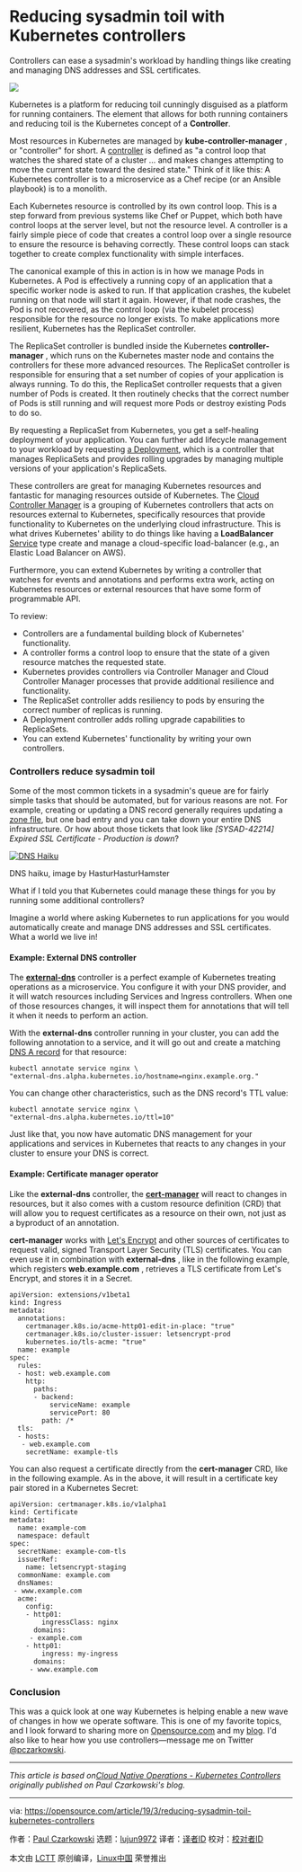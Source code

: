 [#]: collector: (lujun9972)
[#]: translator: ( )
[#]: reviewer: ( )
[#]: publisher: ( )
[#]: url: ( )
[#]: subject: (Reducing sysadmin toil with Kubernetes controllers)
[#]: via: (https://opensource.com/article/19/3/reducing-sysadmin-toil-kubernetes-controllers)
[#]: author: (Paul Czarkowski https://opensource.com/users/paulczar)

Reducing sysadmin toil with Kubernetes controllers
======

Controllers can ease a sysadmin's workload by handling things like creating and managing DNS addresses and SSL certificates.

![][1]

Kubernetes is a platform for reducing toil cunningly disguised as a platform for running containers. The element that allows for both running containers and reducing toil is the Kubernetes concept of a **Controller**.

Most resources in Kubernetes are managed by **kube-controller-manager** , or "controller" for short. A [controller][2] is defined as "a control loop that watches the shared state of a cluster … and makes changes attempting to move the current state toward the desired state." Think of it like this: A Kubernetes controller is to a microservice as a Chef recipe (or an Ansible playbook) is to a monolith.

Each Kubernetes resource is controlled by its own control loop. This is a step forward from previous systems like Chef or Puppet, which both have control loops at the server level, but not the resource level. A controller is a fairly simple piece of code that creates a control loop over a single resource to ensure the resource is behaving correctly. These control loops can stack together to create complex functionality with simple interfaces.

The canonical example of this in action is in how we manage Pods in Kubernetes. A Pod is effectively a running copy of an application that a specific worker node is asked to run. If that application crashes, the kubelet running on that node will start it again. However, if that node crashes, the Pod is not recovered, as the control loop (via the kubelet process) responsible for the resource no longer exists. To make applications more resilient, Kubernetes has the ReplicaSet controller.

The ReplicaSet controller is bundled inside the Kubernetes **controller-manager** , which runs on the Kubernetes master node and contains the controllers for these more advanced resources. The ReplicaSet controller is responsible for ensuring that a set number of copies of your application is always running. To do this, the ReplicaSet controller requests that a given number of Pods is created. It then routinely checks that the correct number of Pods is still running and will request more Pods or destroy existing Pods to do so.

By requesting a ReplicaSet from Kubernetes, you get a self-healing deployment of your application. You can further add lifecycle management to your workload by requesting [a Deployment][3], which is a controller that manages ReplicaSets and provides rolling upgrades by managing multiple versions of your application's ReplicaSets.

These controllers are great for managing Kubernetes resources and fantastic for managing resources outside of Kubernetes. The [Cloud Controller Manager][4] is a grouping of Kubernetes controllers that acts on resources external to Kubernetes, specifically resources that provide functionality to Kubernetes on the underlying cloud infrastructure. This is what drives Kubernetes' ability to do things like having a **LoadBalancer** [Service][5] type create and manage a cloud-specific load-balancer (e.g., an Elastic Load Balancer on AWS).

Furthermore, you can extend Kubernetes by writing a controller that watches for events and annotations and performs extra work, acting on Kubernetes resources or external resources that have some form of programmable API.

To review:

  * Controllers are a fundamental building block of Kubernetes' functionality.
  * A controller forms a control loop to ensure that the state of a given resource matches the requested state.
  * Kubernetes provides controllers via Controller Manager and Cloud Controller Manager processes that provide additional resilience and functionality.
  * The ReplicaSet controller adds resiliency to pods by ensuring the correct number of replicas is running.
  * A Deployment controller adds rolling upgrade capabilities to ReplicaSets.
  * You can extend Kubernetes' functionality by writing your own controllers.



### Controllers reduce sysadmin toil

Some of the most common tickets in a sysadmin's queue are for fairly simple tasks that should be automated, but for various reasons are not. For example, creating or updating a DNS record generally requires updating a [zone file][6], but one bad entry and you can take down your entire DNS infrastructure. Or how about those tickets that look like _[SYSAD-42214] Expired SSL Certificate - Production is down_?

[![DNS Haiku][7]][8]

DNS haiku, image by HasturHasturHamster

What if I told you that Kubernetes could manage these things for you by running some additional controllers?

Imagine a world where asking Kubernetes to run applications for you would automatically create and manage DNS addresses and SSL certificates. What a world we live in!

#### Example: External DNS controller

The **[external-dns][9]** controller is a perfect example of Kubernetes treating operations as a microservice. You configure it with your DNS provider, and it will watch resources including Services and Ingress controllers. When one of those resources changes, it will inspect them for annotations that will tell it when it needs to perform an action.

With the **external-dns** controller running in your cluster, you can add the following annotation to a service, and it will go out and create a matching [DNS A record][10] for that resource:
```
kubectl annotate service nginx \
"external-dns.alpha.kubernetes.io/hostname=nginx.example.org."
```
You can change other characteristics, such as the DNS record's TTL value:
```
kubectl annotate service nginx \
"external-dns.alpha.kubernetes.io/ttl=10"
```
Just like that, you now have automatic DNS management for your applications and services in Kubernetes that reacts to any changes in your cluster to ensure your DNS is correct.

#### Example: Certificate manager operator

Like the **external-dns** controller, the [**cert-manager**][11] will react to changes in resources, but it also comes with a custom resource definition (CRD) that will allow you to request certificates as a resource on their own, not just as a byproduct of an annotation.

**cert-manager** works with [Let's Encrypt][12] and other sources of certificates to request valid, signed Transport Layer Security (TLS) certificates. You can even use it in combination with **external-dns** , like in the following example, which registers **web.example.com** , retrieves a TLS certificate from Let's Encrypt, and stores it in a Secret.

```
apiVersion: extensions/v1beta1
kind: Ingress
metadata:
  annotations:
    certmanager.k8s.io/acme-http01-edit-in-place: "true"
    certmanager.k8s.io/cluster-issuer: letsencrypt-prod
    kubernetes.io/tls-acme: "true"
  name: example
spec:
  rules:
  - host: web.example.com
    http:
      paths:
      - backend:
          serviceName: example
          servicePort: 80
        path: /*
  tls:
  - hosts:
   - web.example.com
    secretName: example-tls
```

You can also request a certificate directly from the **cert-manager** CRD, like in the following example. As in the above, it will result in a certificate key pair stored in a Kubernetes Secret:
```
apiVersion: certmanager.k8s.io/v1alpha1
kind: Certificate
metadata:
  name: example-com
  namespace: default
spec:
  secretName: example-com-tls
  issuerRef:
    name: letsencrypt-staging
  commonName: example.com
  dnsNames:
 - www.example.com
  acme:
    config:
    - http01:
        ingressClass: nginx
      domains:
     - example.com
    - http01:
        ingress: my-ingress
      domains:
     - www.example.com
```

### Conclusion

This was a quick look at one way Kubernetes is helping enable a new wave of changes in how we operate software. This is one of my favorite topics, and I look forward to sharing more on [Opensource.com][14] and my [blog][15]. I'd also like to hear how you use controllers—message me on Twitter [@pczarkowski][16].

* * *

_This article is based on[Cloud Native Operations - Kubernetes Controllers][17] originally published on Paul Czarkowski's blog._


--------------------------------------------------------------------------------

via: https://opensource.com/article/19/3/reducing-sysadmin-toil-kubernetes-controllers

作者：[Paul Czarkowski][a]
选题：[lujun9972][b]
译者：[译者ID](https://github.com/译者ID)
校对：[校对者ID](https://github.com/校对者ID)

本文由 [LCTT](https://github.com/LCTT/TranslateProject) 原创编译，[Linux中国](https://linux.cn/) 荣誉推出

[a]: https://opensource.com/users/paulczar
[b]: https://github.com/lujun9972
[1]: https://opensource.com/sites/default/files/styles/image-full-size/public/lead-images/ship_wheel_gear_devops_kubernetes.png?itok=xm4a74Kv
[2]: https://kubernetes.io/docs/reference/command-line-tools-reference/kube-controller-manager/
[3]: https://kubernetes.io/docs/concepts/workloads/controllers/deployment/
[4]: https://kubernetes.io/docs/tasks/administer-cluster/running-cloud-controller/
[5]: https://kubernetes.io/docs/concepts/services-networking/service/#publishing-services-service-types
[6]: https://en.wikipedia.org/wiki/Zone_file
[7]: https://opensource.com/sites/default/files/uploads/dns_haiku.png (DNS Haiku)
[8]: https://www.reddit.com/r/sysadmin/comments/4oj7pv/network_solutions_haiku/
[9]: https://github.com/kubernetes-incubator/external-dns
[10]: https://en.wikipedia.org/wiki/List_of_DNS_record_types#Resource_records
[11]: http://docs.cert-manager.io/en/latest/
[12]: https://letsencrypt.org/
[13]: http://www.example.com
[14]: http://Opensource.com
[15]: https://tech.paulcz.net/blog/
[16]: https://twitter.com/pczarkowski
[17]: https://tech.paulcz.net/blog/cloud-native-operations-k8s-controllers/
